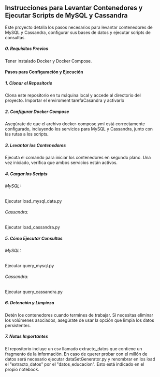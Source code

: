 <h2>Instrucciones para Levantar Contenedores y Ejecutar Scripts de MySQL y Cassandra</h2>
Este proyecto detalla los pasos necesarios para levantar contenedores de MySQL y Cassandra, configurar sus bases de datos y ejecutar scripts de consultas.

<h5>0. Requisitos Previos</h5>
Tener instalado Docker y Docker Compose.<br/>

<h4>Pasos para Configuración y Ejecución</h4>
<h5>1. Clonar el Repositorio</h5>
Clona este repositorio en tu máquina local y accede al directorio del proyecto.
Importar el enviroment tarefaCasandra y activarlo

<h5>2. Configurar Docker Compose</h5>
Asegúrate de que el archivo docker-compose.yml está correctamente configurado, incluyendo los servicios para MySQL y Cassandra, junto con las rutas a los scripts.

<h5>3. Levantar los Contenedores</h5>
Ejecuta el comando para iniciar los contenedores en segundo plano. Una vez iniciado, verifica que ambos servicios están activos.

<h5>4. Cargar los Scripts</h5>
<h6>MySQL:</h6>Ejecutar load_mysql_data.py<br/> 
<h6>Cassandra:</h6> Ejecutar load_cassandra.py

<h5>5. Cómo Ejecutar Consultas</h5>
<h6>MySQL:</h6> Ejecutar query_mysql.py<br/>
<h6>Cassandra:</h6> Ejecutar query_cassandra.py

<h5>6. Detención y Limpieza</h5>
Detén los contenedores cuando termines de trabajar.
Si necesitas eliminar los volúmenes asociados, asegúrate de usar la opción que limpia los datos persistentes.

<h5>7. Notas Importantes</h5>
El repositorio incluye un csv llamado extracto_datos que contiene un fragmento de la información. En caso de querer probar con el millón de datos será necesario ejecutar dataSetGenerator.py y renombrar en los load el "extracto_datos" por el "datos_educacion". Esto está indicado en el propio notebook.
